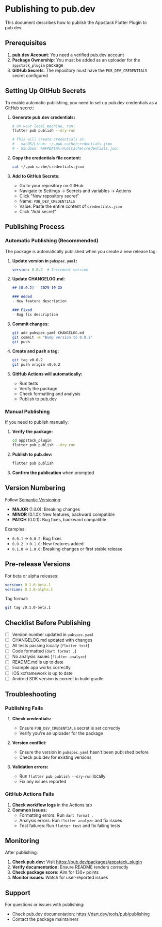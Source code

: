 # Publishing to pub.dev

This document describes how to publish the Appstack Flutter Plugin to pub.dev.

## Prerequisites

1. **pub.dev Account**: You need a verified pub.dev account
2. **Package Ownership**: You must be added as an uploader for the `appstack_plugin` package
3. **GitHub Secrets**: The repository must have the `PUB_DEV_CREDENTIALS` secret configured

## Setting Up GitHub Secrets

To enable automatic publishing, you need to set up pub.dev credentials as a GitHub secret:

1. **Generate pub.dev credentials:**
   ```bash
   # On your local machine, run:
   flutter pub publish --dry-run
   
   # This will create credentials at:
   # - macOS/Linux: ~/.pub-cache/credentials.json
   # - Windows: %APPDATA%\Pub\Cache\credentials.json
   ```

2. **Copy the credentials file content:**
   ```bash
   cat ~/.pub-cache/credentials.json
   ```

3. **Add to GitHub Secrets:**
   - Go to your repository on GitHub
   - Navigate to Settings → Secrets and variables → Actions
   - Click "New repository secret"
   - Name: `PUB_DEV_CREDENTIALS`
   - Value: Paste the entire content of `credentials.json`
   - Click "Add secret"

## Publishing Process

### Automatic Publishing (Recommended)

The package is automatically published when you create a new release tag:

1. **Update version in `pubspec.yaml`:**
   ```yaml
   version: 0.0.2  # Increment version
   ```

2. **Update CHANGELOG.md:**
   ```markdown
   ## [0.0.2] - 2025-10-XX
   
   ### Added
   - New feature description
   
   ### Fixed
   - Bug fix description
   ```

3. **Commit changes:**
   ```bash
   git add pubspec.yaml CHANGELOG.md
   git commit -m "Bump version to 0.0.2"
   git push
   ```

4. **Create and push a tag:**
   ```bash
   git tag v0.0.2
   git push origin v0.0.2
   ```

5. **GitHub Actions will automatically:**
   - Run tests
   - Verify the package
   - Check formatting and analysis
   - Publish to pub.dev

### Manual Publishing

If you need to publish manually:

1. **Verify the package:**
   ```bash
   cd appstack_plugin
   flutter pub publish --dry-run
   ```

2. **Publish to pub.dev:**
   ```bash
   flutter pub publish
   ```

3. **Confirm the publication** when prompted

## Version Numbering

Follow [Semantic Versioning](https://semver.org/):

- **MAJOR** (1.0.0): Breaking changes
- **MINOR** (0.1.0): New features, backward compatible
- **PATCH** (0.0.1): Bug fixes, backward compatible

Examples:
- `0.0.1` → `0.0.2`: Bug fixes
- `0.0.2` → `0.1.0`: New features added
- `0.1.0` → `1.0.0`: Breaking changes or first stable release

## Pre-release Versions

For beta or alpha releases:

```yaml
version: 0.1.0-beta.1
version: 0.1.0-alpha.1
```

Tag format:
```bash
git tag v0.1.0-beta.1
```

## Checklist Before Publishing

- [ ] Version number updated in `pubspec.yaml`
- [ ] CHANGELOG.md updated with changes
- [ ] All tests passing locally (`flutter test`)
- [ ] Code formatted (`dart format .`)
- [ ] No analysis issues (`flutter analyze`)
- [ ] README.md is up to date
- [ ] Example app works correctly
- [ ] iOS xcframework is up to date
- [ ] Android SDK version is correct in build.gradle

## Troubleshooting

### Publishing Fails

1. **Check credentials:**
   - Ensure `PUB_DEV_CREDENTIALS` secret is set correctly
   - Verify you're an uploader for the package

2. **Version conflict:**
   - Ensure the version in `pubspec.yaml` hasn't been published before
   - Check pub.dev for existing versions

3. **Validation errors:**
   - Run `flutter pub publish --dry-run` locally
   - Fix any issues reported

### GitHub Actions Fails

1. **Check workflow logs** in the Actions tab
2. **Common issues:**
   - Formatting errors: Run `dart format .`
   - Analysis errors: Run `flutter analyze` and fix issues
   - Test failures: Run `flutter test` and fix failing tests

## Monitoring

After publishing:

1. **Check pub.dev:** Visit https://pub.dev/packages/appstack_plugin
2. **Verify documentation:** Ensure README renders correctly
3. **Check package score:** Aim for 130+ points
4. **Monitor issues:** Watch for user-reported issues

## Support

For questions or issues with publishing:
- Check pub.dev documentation: https://dart.dev/tools/pub/publishing
- Contact the package maintainers
